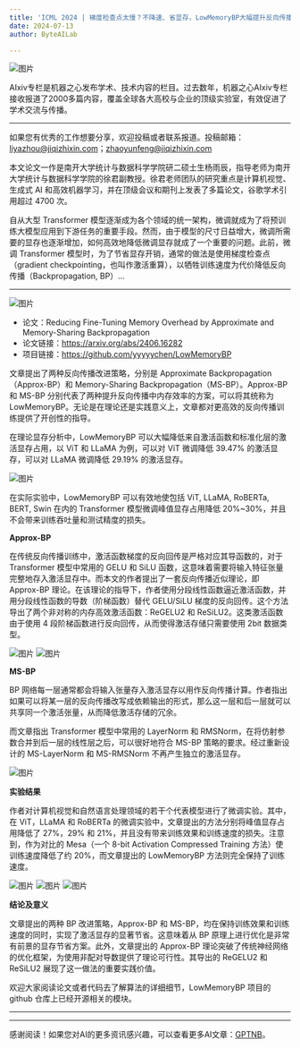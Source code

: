 ```yaml
---
title: 'ICML 2024 | 梯度检查点太慢？不降速、省显存，LowMemoryBP大幅提升反向传播显存效率'
date: 2024-07-13
author: ByteAILab

---
```


![图片](https://mmbiz.qpic.cn/sz_mmbiz_png/KmXPKA19gW9OnnzCX2HjxlUqj24Vnns9NNNzu0PPwaOst5iciaSdlMlBvia0nHGUtk9XQhXRqPP6P8KXz8wUyXicmg/640?wx_fmt=other&amp;from=appmsg&amp;wxfrom=13&amp;wx_lazy=1&amp;wx_co=1&amp;tp=webp)

AIxiv专栏是机器之心发布学术、技术内容的栏目。过去数年，机器之心AIxiv专栏接收报道了2000多篇内容，覆盖全球各大高校与企业的顶级实验室，有效促进了学术交流与传播。

---
如果您有优秀的工作想要分享，欢迎投稿或者联系报道。投稿邮箱：liyazhou@jiqizhixin.com；zhaoyunfeng@jiqizhixin.com

本文论文一作是南开大学统计与数据科学学院研二硕士生杨雨辰，指导老师为南开大学统计与数据科学学院的徐君副教授。徐君老师团队的研究重点是计算机视觉、生成式 AI 和高效机器学习，并在顶级会议和期刊上发表了多篇论文，谷歌学术引用超过 4700 次。

自从大型 Transformer 模型逐渐成为各个领域的统一架构，微调就成为了将预训练大模型应用到下游任务的重要手段。然而，由于模型的尺寸日益增大，微调所需要的显存也逐渐增加，如何高效地降低微调显存就成了一个重要的问题。此前，微调 Transformer 模型时，为了节省显存开销，通常的做法是使用梯度检查点（gradient checkpointing，也叫作激活重算），以牺牲训练速度为代价降低反向传播（Backpropagation, BP）...

---

![图片](https://mmbiz.qpic.cn/sz_mmbiz_jpg/KmXPKA19gW84LUpvoJQJYzIJich9Ms0bib0VZ6JibicNAqjdwY5vYLR4uOWib5lF1QqcVPyQJ38w5IMBdTic2ocl60Gg/640?wx_fmt=jpeg&amp;from=appmsg)

- 论文：Reducing Fine-Tuning Memory Overhead by Approximate and Memory-Sharing Backpropagation
- 论文链接：https://arxiv.org/abs/2406.16282
- 项目链接：https://github.com/yyyyychen/LowMemoryBP

文章提出了两种反向传播改进策略，分别是 Approximate Backpropagation（Approx-BP）和 Memory-Sharing Backpropagation（MS-BP）。Approx-BP 和 MS-BP 分别代表了两种提升反向传播中内存效率的方案，可以将其统称为 LowMemoryBP。无论是在理论还是实践意义上，文章都对更高效的反向传播训练提供了开创性的指导。

在理论显存分析中，LowMemoryBP 可以大幅降低来自激活函数和标准化层的激活显存占用，以 ViT 和 LLaMA 为例，可以对 ViT 微调降低 39.47% 的激活显存，可以对 LLaMA 微调降低 29.19% 的激活显存。

![图片](https://mmbiz.qpic.cn/sz_mmbiz_png/KmXPKA19gW84LUpvoJQJYzIJich9Ms0bibbsqCHEe2IwpkfzJqutajlNX3ybIUfM2sAAJkADgwB28kJbNliaYmBSw/640?wx_fmt=png&amp;from=appmsg)

在实际实验中，LowMemoryBP 可以有效地使包括 ViT, LLaMA, RoBERTa, BERT, Swin 在内的 Transformer 模型微调峰值显存占用降低 20%~30%，并且不会带来训练吞吐量和测试精度的损失。

**Approx-BP**

在传统反向传播训练中，激活函数梯度的反向回传是严格对应其导函数的，对于 Transformer 模型中常用的 GELU 和 SiLU 函数，这意味着需要将输入特征张量完整地存入激活显存中。而本文的作者提出了一套反向传播近似理论，即 Approx-BP 理论。在该理论的指导下，作者使用分段线性函数逼近激活函数，并用分段线性函数的导数（阶梯函数）替代 GELU/SiLU 梯度的反向回传。这个方法导出了两个非对称的内存高效激活函数：ReGELU2 和 ReSiLU2。这类激活函数由于使用 4 段阶梯函数进行反向回传，从而使得激活存储只需要使用 2bit 数据类型。

![图片](https://mmbiz.qpic.cn/sz_mmbiz_png/KmXPKA19gW84LUpvoJQJYzIJich9Ms0bibeVvMH03o9wp63UQmRDOPupibwYmsaLatxHXnOr2XpbEw51IMYUVcUzA/640?wx_fmt=png&amp;from=appmsg)
![图片](https://mmbiz.qpic.cn/sz_mmbiz_png/KmXPKA19gW84LUpvoJQJYzIJich9Ms0bibfFsGx9kMuRAKNZFdVzmCgQn4tk1gPLLRibc77pibTEdW0e4qsPWJvmsQ/640?wx_fmt=png&amp;from=appmsg)

**MS-BP**

BP 网络每一层通常都会将输入张量存入激活显存以用作反向传播计算。作者指出如果可以将某一层的反向传播改写成依赖输出的形式，那么这一层和后一层就可以共享同一个激活张量，从而降低激活存储的冗余。

而文章指出 Transformer 模型中常用的 LayerNorm 和 RMSNorm，在将仿射参数合并到后一层的线性层之后，可以很好地符合 MS-BP 策略的要求。经过重新设计的 MS-LayerNorm 和 MS-RMSNorm 不再产生独立的激活显存。

![图片](https://mmbiz.qpic.cn/sz_mmbiz_png/KmXPKA19gW84LUpvoJQJYzIJich9Ms0bibPB6AVUeScRkwvvkGs7mQvibeL9YRr2SfeYoNLY0B8Sv5RFicHxePxoxQ/640?wx_fmt=png&amp;from=appmsg)

**实验结果**

作者对计算机视觉和自然语言处理领域的若干个代表模型进行了微调实验。其中，在 ViT，LLaMA 和 RoBERTa 的微调实验中，文章提出的方法分别将峰值显存占用降低了 27%，29% 和 21%，并且没有带来训练效果和训练速度的损失。注意到，作为对比的 Mesa（一个 8-bit Activation Compressed Training 方法）使训练速度降低了约 20%，而文章提出的 LowMemoryBP 方法则完全保持了训练速度。

![图片](https://mmbiz.qpic.cn/sz_mmbiz_png/KmXPKA19gW84LUpvoJQJYzIJich9Ms0bibJvwR4R4wfJxicPk8TWuxCTp9xFLkh7Cu8eia9C544JribPPzufMfIewTA/640?wx_fmt=png&amp;from=appmsg)
![图片](https://mmbiz.qpic.cn/sz_mmbiz_png/KmXPKA19gW84LUpvoJQJYzIJich9Ms0bibaO5MrbJp6BF4mcurdO4rgR8EjoHm6YXd3INWVkLtOUdldqiaCFeZMkQ/640?wx_fmt=png&amp;from=appmsg)
![图片](https://mmbiz.qpic.cn/sz_mmbiz_png/KmXPKA19gW84LUpvoJQJYzIJich9Ms0bibqmyZHFTnK4SVo5agQR4n5tODQyu868YBD3sIV40UccBJDjq7yYXvOQ/640?wx_fmt=png&amp;from=appmsg)

**结论及意义**

文章提出的两种 BP 改进策略，Approx-BP 和 MS-BP，均在保持训练效果和训练速度的同时，实现了激活显存的显著节省。这意味着从 BP 原理上进行优化是非常有前景的显存节省方案。此外，文章提出的 Approx-BP 理论突破了传统神经网络的优化框架，为使用非配对导数提供了理论可行性。其导出的 ReGELU2 和 ReSiLU2 展现了这一做法的重要实践价值。

欢迎大家阅读论文或者代码去了解算法的详细细节，LowMemoryBP 项目的 github 仓库上已经开源相关的模块。

---
---
感谢阅读！如果您对AI的更多资讯感兴趣，可以查看更多AI文章：[GPTNB](https://gptnb.com)。